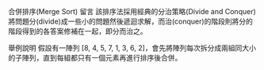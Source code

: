 合併排序(Merge Sort)
留言
該排序法採用經典的分治策略(Divide and Conquer)將問題分(divide)成一些小的問題然後遞迴求解，而治(conquer)的階段則將分的階段得到的各答案修補在一起，即分而治之。

舉例說明
假設有一陣列 [8, 4, 5, 7, 1, 3, 6, 2]，會先將陣列每次拆分成兩組同大小的子陣列，直到每組都只有一個元素再進行排序後合併。
